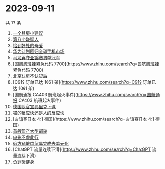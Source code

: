 # 2023-09-11

共 17 条

<!-- BEGIN -->
<!-- 最后更新时间 Mon Sep 11 2023 15:07:19 GMT+0800 (China Standard Time) -->

1. [一个租房小建议](https://www.zhihu.com/search?q=一个租房小建议)
1. [第八个嫌疑人](https://www.zhihu.com/search?q=第八个嫌疑人)
1. [恰到好处的母爱](https://www.zhihu.com/search?q=恰到好处的母爱)
1. [华为计划回归全球手机市场](https://www.zhihu.com/search?q=华为计划回归全球手机市场)
1. [马龙再夺亚锦赛男单冠军](https://www.zhihu.com/search?q=马龙再夺亚锦赛男单冠军)
1. [国航航班挂紧急代码
   7700](https://www.zhihu.com/search?q=国航航班挂紧急代码 7700)
1. [北京认房不认贷后](https://www.zhihu.com/search?q=北京认房不认贷后)
1. [C919 订单已达 1061 架](https://www.zhihu.com/search?q=C919 订单已达 1061 架)
1. [国航通报 CA403 航班起火事件](https://www.zhihu.com/search?q=国航通报 CA403
   航班起火事件)
1. [德国队官宣弗里克下课](https://www.zhihu.com/search?q=德国队官宣弗里克下课)
1. [猫的反应快还是人的反应快](https://www.zhihu.com/search?q=猫的反应快还是人的反应快)
1. [友谊赛日本 4:1 德国](https://www.zhihu.com/search?q=友谊赛日本 4:1 德国)
1. [首艘国产大型邮轮](https://www.zhihu.com/search?q=首艘国产大型邮轮)
1. [电影不虚此行](https://www.zhihu.com/search?q=电影不虚此行)
1. [俄方称俄中贸易完成去美元化](https://www.zhihu.com/search?q=俄方称俄中贸易完成去美元化)
1. [ChatGPT 流量连续下滑](https://www.zhihu.com/search?q=ChatGPT 流量连续下滑)
1. [负罪感健身](https://www.zhihu.com/search?q=负罪感健身)

<!-- END -->
